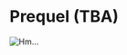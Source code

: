 # Prequel (TBA)
![Hm...](https://emojipedia-us.s3.dualstack.us-west-1.amazonaws.com/thumbs/120/apple/198/alembic_2697.png)
